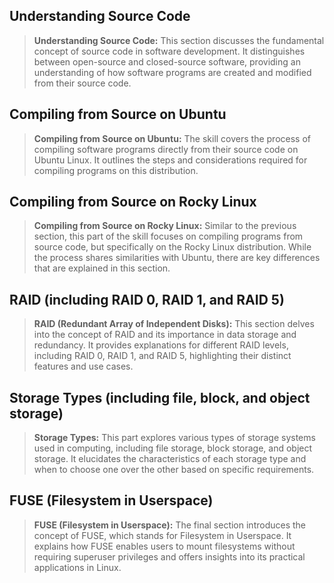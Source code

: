 ## Understanding Source Code

> **Understanding Source Code:** This section discusses the fundamental concept of source code in software development. It distinguishes between open-source and closed-source software, providing an understanding of how software programs are created and modified from their source code.<br>

## Compiling from Source on Ubuntu

> **Compiling from Source on Ubuntu:** The skill covers the process of compiling software programs directly from their source code on Ubuntu Linux. It outlines the steps and considerations required for compiling programs on this distribution.<br>

## Compiling from Source on Rocky Linux

> **Compiling from Source on Rocky Linux:** Similar to the previous section, this part of the skill focuses on compiling programs from source code, but specifically on the Rocky Linux distribution. While the process shares similarities with Ubuntu, there are key differences that are explained in this section.<br>

## RAID (including RAID 0, RAID 1, and RAID 5)

> **RAID (Redundant Array of Independent Disks):** This section delves into the concept of RAID and its importance in data storage and redundancy. It provides explanations for different RAID levels, including RAID 0, RAID 1, and RAID 5, highlighting their distinct features and use cases.<br>

## Storage Types (including file, block, and object storage)

> **Storage Types:** This part explores various types of storage systems used in computing, including file storage, block storage, and object storage. It elucidates the characteristics of each storage type and when to choose one over the other based on specific requirements.<br>

## FUSE (Filesystem in Userspace)

> **FUSE (Filesystem in Userspace):** The final section introduces the concept of FUSE, which stands for Filesystem in Userspace. It explains how FUSE enables users to mount filesystems without requiring superuser privileges and offers insights into its practical applications in Linux.<br>







